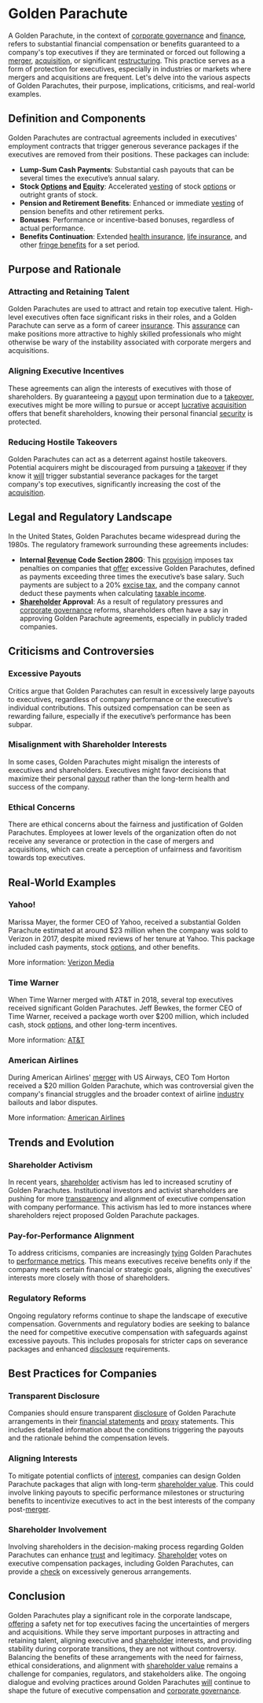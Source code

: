 # Golden Parachute

A Golden Parachute, in the context of [corporate governance](../c/corporate_governance.md) and [finance](../f/finance.md), refers to substantial financial compensation or benefits guaranteed to a company's top executives if they are terminated or forced out following a [merger](../m/merger.md), [acquisition](../a/acquisition.md), or significant [restructuring](../r/restructuring.md). This practice serves as a form of protection for executives, especially in industries or markets where mergers and acquisitions are frequent. Let's delve into the various aspects of Golden Parachutes, their purpose, implications, criticisms, and real-world examples.

## Definition and Components

Golden Parachutes are contractual agreements included in executives' employment contracts that trigger generous severance packages if the executives are removed from their positions. These packages can include:

- **Lump-Sum Cash Payments**: Substantial cash payouts that can be several times the executive’s annual salary.
- **Stock [Options](../o/options.md) and [Equity](../e/equity.md)**: Accelerated [vesting](../v/vesting.md) of stock [options](../o/options.md) or outright grants of stock.
- **Pension and Retirement Benefits**: Enhanced or immediate [vesting](../v/vesting.md) of pension benefits and other retirement perks.
- **Bonuses**: Performance or incentive-based bonuses, regardless of actual performance.
- **Benefits Continuation**: Extended [health insurance](../h/health_insurance.md), [life insurance](../l/life_insurance.md), and other [fringe benefits](../f/fringe_benefits.md) for a set period.

## Purpose and Rationale

### Attracting and Retaining Talent
Golden Parachutes are used to attract and retain top executive talent. High-level executives often face significant risks in their roles, and a Golden Parachute can serve as a form of career [insurance](../i/insurance.md). This [assurance](../a/assurance.md) can make positions more attractive to highly skilled professionals who might otherwise be wary of the instability associated with corporate mergers and acquisitions.

### Aligning Executive Incentives
These agreements can align the interests of executives with those of shareholders. By guaranteeing a [payout](../p/payout.md) upon termination due to a [takeover](../t/takeover.md), executives might be more willing to pursue or accept [lucrative](../l/lucrative.md) [acquisition](../a/acquisition.md) offers that benefit shareholders, knowing their personal financial [security](../s/security.md) is protected.

### Reducing Hostile Takeovers
Golden Parachutes can act as a deterrent against hostile takeovers. Potential acquirers might be discouraged from pursuing a [takeover](../t/takeover.md) if they know it [will](../w/will.md) trigger substantial severance packages for the target company's top executives, significantly increasing the cost of the [acquisition](../a/acquisition.md).

## Legal and Regulatory Landscape

In the United States, Golden Parachutes became widespread during the 1980s. The regulatory framework surrounding these agreements includes:

- **Internal [Revenue](../r/revenue.md) Code Section 280G**: This [provision](../p/provision.md) imposes tax penalties on companies that [offer](../o/offer.md) excessive Golden Parachutes, defined as payments exceeding three times the executive’s base salary. Such payments are subject to a 20% [excise tax](../e/excise_tax.md), and the company cannot deduct these payments when calculating [taxable income](../t/taxable_income.md).
- **[Shareholder](../s/shareholder.md) Approval**: As a result of regulatory pressures and [corporate governance](../c/corporate_governance.md) reforms, shareholders often have a say in approving Golden Parachute agreements, especially in publicly traded companies.

## Criticisms and Controversies

### Excessive Payouts
Critics argue that Golden Parachutes can result in excessively large payouts to executives, regardless of company performance or the executive’s individual contributions. This outsized compensation can be seen as rewarding failure, especially if the executive’s performance has been subpar.

### Misalignment with Shareholder Interests
In some cases, Golden Parachutes might misalign the interests of executives and shareholders. Executives might favor decisions that maximize their personal [payout](../p/payout.md) rather than the long-term health and success of the company.

### Ethical Concerns
There are ethical concerns about the fairness and justification of Golden Parachutes. Employees at lower levels of the organization often do not receive any severance or protection in the case of mergers and acquisitions, which can create a perception of unfairness and favoritism towards top executives.

## Real-World Examples

### Yahoo!
Marissa Mayer, the former CEO of Yahoo, received a substantial Golden Parachute estimated at around $23 million when the company was sold to Verizon in 2017, despite mixed reviews of her tenure at Yahoo. This package included cash payments, stock [options](../o/options.md), and other benefits.

More information: [Verizon Media](https://www.verizonmedia.com/)

### Time Warner
When Time Warner merged with AT&T in 2018, several top executives received significant Golden Parachutes. Jeff Bewkes, the former CEO of Time Warner, received a package worth over $200 million, which included cash, stock [options](../o/options.md), and other long-term incentives.

More information: [AT&T](https://about.att.com/)

### American Airlines
During American Airlines' [merger](../m/merger.md) with US Airways, CEO Tom Horton received a $20 million Golden Parachute, which was controversial given the company's financial struggles and the broader context of airline [industry](../i/industry.md) bailouts and labor disputes.

More information: [American Airlines](https://www.aa.com/)

## Trends and Evolution

### Shareholder Activism
In recent years, [shareholder](../s/shareholder.md) activism has led to increased scrutiny of Golden Parachutes. Institutional investors and activist shareholders are pushing for more [transparency](../t/transparency.md) and alignment of executive compensation with company performance. This activism has led to more instances where shareholders reject proposed Golden Parachute packages.

### Pay-for-Performance Alignment
To address criticisms, companies are increasingly [tying](../t/tying.md) Golden Parachutes to [performance metrics](../p/performance_metrics.md). This means executives receive benefits only if the company meets certain financial or strategic goals, aligning the executives' interests more closely with those of shareholders.

### Regulatory Reforms
Ongoing regulatory reforms continue to shape the landscape of executive compensation. Governments and regulatory bodies are seeking to balance the need for competitive executive compensation with safeguards against excessive payouts. This includes proposals for stricter caps on severance packages and enhanced [disclosure](../d/disclosure.md) requirements.

## Best Practices for Companies

### Transparent Disclosure
Companies should ensure transparent [disclosure](../d/disclosure.md) of Golden Parachute arrangements in their [financial statements](../f/financial_statements.md) and [proxy](../p/proxy.md) statements. This includes detailed information about the conditions triggering the payouts and the rationale behind the compensation levels.

### Aligning Interests
To mitigate potential conflicts of [interest](../i/interest.md), companies can design Golden Parachute packages that align with long-term [shareholder value](../s/shareholder_value.md). This could involve linking payouts to specific performance milestones or structuring benefits to incentivize executives to act in the best interests of the company post-[merger](../m/merger.md).

### Shareholder Involvement
Involving shareholders in the decision-making process regarding Golden Parachutes can enhance [trust](../t/trust.md) and legitimacy. [Shareholder](../s/shareholder.md) votes on executive compensation packages, including Golden Parachutes, can provide a [check](../c/check.md) on excessively generous arrangements.

## Conclusion

Golden Parachutes play a significant role in the corporate landscape, [offering](../o/offering.md) a safety net for top executives facing the uncertainties of mergers and acquisitions. While they serve important purposes in attracting and retaining talent, aligning executive and [shareholder](../s/shareholder.md) interests, and providing stability during corporate transitions, they are not without controversy. Balancing the benefits of these arrangements with the need for fairness, ethical considerations, and alignment with [shareholder value](../s/shareholder_value.md) remains a challenge for companies, regulators, and stakeholders alike. The ongoing dialogue and evolving practices around Golden Parachutes [will](../w/will.md) continue to shape the future of executive compensation and [corporate governance](../c/corporate_governance.md).